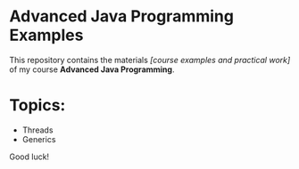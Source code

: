 # Advanced Java Programming Examples

This repository contains the materials *[course examples and practical work]* of my course **Advanced Java Programming**.

# Topics:
- Threads
- Generics


Good luck!
